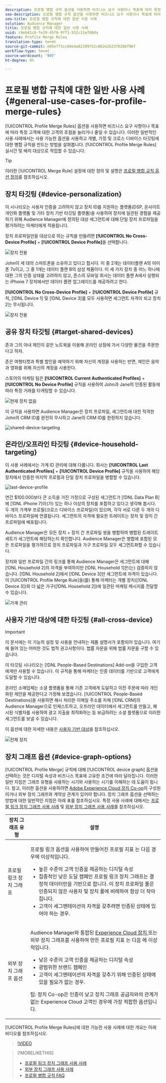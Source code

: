 ```yaml
---
description: 프로필 병합 규칙 옵션을 사용하면 비즈니스 요구 사항이나 목표에 따라 특정 대상에 대한 고객 초점을 늘리거나 줄일 수 있습니다. 이러한 일반적인 사용 사례에서는 사용 가능한 옵션을 사용하고 개별, 가정 및 크로스 디바이스 타깃팅에 대한 병합 규칙을 만드는 방법을 살펴봅니다.
seo-description: 프로필 병합 규칙 옵션을 사용하면 비즈니스 요구 사항이나 목표에 따라 특정 대상에 대한 고객 초점을 늘리거나 줄일 수 있습니다. 이러한 일반적인 사용 사례에서는 사용 가능한 옵션을 사용하고 개별, 가정 및 크로스 디바이스 타깃팅에 대한 병합 규칙을 만드는 방법을 살펴봅니다.
seo-title: 프로필 병합 규칙에 대한 일반 사용 사례
solution: Audience Manager
title: 프로필 병합 규칙에 대한 일반 사용 사례
uuid: c9eb41c8-fe19-45f8-9ff1-552c11ef08da
feature: Profile Merge Rules
translation-type: tm+mt
source-git-commit: e05eff3cc04e4a82399752c862e2b2370286f96f
workflow-type: tm+mt
source-wordcount: '997'
ht-degree: 4%

---
```



# 프로필 병합 규칙에 대한 일반 사용 사례 {#general-use-cases-for-profile-merge-rules}

[!UICONTROL Profile Merge Rules] 옵션을 사용하면 비즈니스 요구 사항이나 목표에 따라 특정 고객에 대한 고객의 초점을 늘리거나 줄일 수 있습니다. 이러한 일반적인 사용 사례에서는 사용 가능한 옵션을 사용하고 개별, 가정 및 크로스 디바이스 타깃팅에 대한 병합 규칙을 만드는 방법을 살펴봅니다. [!UICONTROL Profile Merge Rules] 실시간 및 배치 대상으로 작업할 수 있습니다.

>[!TIP]
>
>이러한 [!UICONTROL Merge Rule] 설정에 대한 정의 및 설명은 [프로필 병합 규칙 옵션 정의](merge-rule-definitions.md)를 참조하십시오.

## 장치 타깃팅 {#device-personalization}

이 시나리오는 사용자 인증을 고려하지 않고 장치 ID를 지원하는 플랫폼(DSP, 온사이트 개인화 플랫폼 및 기타 장치 기반 타깃팅 플랫폼)을 사용하여 장치에 일관된 경험을 제공하기 위해 Audience Manager에 정의된 대상 세그먼트에 대해 단일 장치 프로파일을 평가하려는 마케터에게 적용됩니다.

장치 프로파일만을 대상으로 하는 규칙을 만들려면 **[!UICONTROL No Cross-Device Profile]** + **[!UICONTROL Device Profile]**&#x200B;을 선택합니다.

![장치 전용](assets/device-only.png)

John이 세 대의 스마트폰을 소유하고 있다고 합시다. 이 중 2개는 데이터플랜 A의 아이폰 7s이고, 그 중 1개는 데이터 플랜 B의 삼성 제품이다. 이 세 가지 장치 중 어느 하나에 대한 그의 인증 상태를 고려하지 않고, 존스의 모바일 회사는 데이터 플랜 A에서 실행되는 iPhone 7 장치에서만 데이터 플랜 업그레이드를 제공하려고 한다.

**[!UICONTROL No Cross-Device Profile]** + **[!UICONTROL Device Profile]** 규칙, [!DNL Device 1] 및 [!DNL Device 3]를 모두 사용하면 세그먼트 자격이 되고 장치 2는 무시됩니다.

![장치 전용](assets/device-management.png)

## 공유 장치 타깃팅 {#target-shared-devices}

존과 그의 아내 제인이 같은 노트북을 이용해 온라인 상점에 가서 다양한 물건을 주문한다고 하자.

존은 여행티켓과 특별 할인을 예약하기 위해 자신의 계정을 사용하는 반면, 제인은 음악과 영화를 위해 자신의 계정을 사용한다.

스토어의 마케팅 팀은 **[!UICONTROL Current Authenticated Profiles]** + **[!UICONTROL No Device Profile]** 규칙을 사용하여 John과 Jane의 인증된 활동에 따라 특정 거래를 타게팅할 수 있습니다.

![현재 장치 없음](assets/current-no-device.png)

이 규칙을 사용하면 Audience Manager은 장치 프로파일, 세그먼트에 대한 적격한 John의 CRM ID를 완전히 무시하고 Jane의 CRM ID를 한정하지 않습니다.

![shared-device-targeting](assets/shared-device-targeting.png)

## 온라인/오프라인 타깃팅 {#device-household-targeting}

이 사용 사례에서는 가계 ID 관리에 대해 다룹니다. 회사는 **[!UICONTROL Last Authenticated Profiles]** + **[!UICONTROL Device Profile]** 규칙을 사용하여 해당 장치에서 인증한 마지막 프로필과 단일 장치 프로파일을 병합할 수 있습니다.

![last-device-profile](assets/last-device-profile.png)

연간 $100.000보다 큰 소득을 가진 가정으로 구성된 세그먼트가 [!DNL Data Plan B]에 [!DNL iPhone 7]이(가) 있는 하나 이상의 장치를 포함하고 있다고 생각해 봅시다. 두 개의 가계부 프로필(크로스 디바이스 프로파일)이 있으며, 각각 서로 다른 두 개의 디바이스 프로파일에 연결됩니다. 세그먼트의 자격에 필요한 트레이트는 장치 및 장치 간 프로파일에 배포됩니다.

Audience Manager은 모든 장치 + 장치 간 프로파일 쌍을 병합하여 병합된 트레이트 세트가 세그먼트에 해당하는지 확인합니다. Audience Manager은 병합에 포함된 모든 프로파일을 평가하므로 장치 프로파일과 가구 프로파일 모두 세그먼트화할 수 있습니다.

장치와 일반 프로파일 간의 링크를 통해 Audience Manager은 세그먼트에 대해 [!DNL Household 2]의 자격을 부여하지만 [!DNL Household 1]은(는) 검증하지 않습니다. [!DNL Household 2]에서 [!DNL Device 3]만 세그먼트에 자격이 있습니다. 이 [!UICONTROL Profile Merge Rule]을(를) 통해 마케터는 개별 장치([!DNL Device 3])와 더 넓은 가구([!DNL Household 2])에 일관된 마케팅 메시지를 전달할 수 있습니다.

![가계 관리](assets/household-management.png)

## 사용자 기반 대상에 대한 타깃팅 {#all-cross-device}

>[!IMPORTANT]
>
>이 문서에는 이 기능의 설정 및 사용을 안내하는 제품 설명서가 포함되어 있습니다. 여기에 들어 있는 어떠한 것도 법적 권고사항이다. 법률 자문을 위해 법률 자문을 구할 수 있습니다.

이 타깃팅 시나리오는 [!DNL People-Based Destinations] Add-on을 구입한 고객에게만 사용할 수 있습니다. 이 규칙을 통해 마케터는 인증 데이터를 기반으로 고객에게 도달할 수 있습니다.

온라인 소매업체는 소셜 플랫폼을 통해 기존 고객에게 도달하고 이전 주문에 따라 개인화된 제안을 제공한다고 가정해 보겠습니다. [!UICONTROL People-Based Destinations]을 사용하면 해시 처리한 이메일 주소를 자체 [!DNL CRM]의 Audience Manager으로 인제스트하고, 오프라인 데이터에서 세그먼트를 만들고, 해시된 식별자를 사용하여 광고 지출을 최적화하는 등 보급하려는 소셜 플랫폼으로 이러한 세그먼트를 보낼 수 있습니다.

이 옵션에 대한 자세한 내용은 [사용자 기반 대상](../destinations/people-based-destinations-overview.md)을 참조하십시오.

![전체 장치](assets/all-cross-device.png)

## 장치 그래프 옵션 {#device-graph-options}

[!UICONTROL Profile Merge] 규칙에 대해 [!UICONTROL device graph] 옵션을 선택하는 것은 디지털 속성과 비즈니스 목표에 고유한 조건에 따라 달라집니다. 이러한 일반 지침은 그래프 유형을 사용하는 시기와 사용하는 시기를 이해하는 데 도움이 됩니다. 참고, 이러한 옵션을 사용하려면 [Adobe Experience Cloud 장치 Co-op](https://docs.adobe.com/content/help/ko-KR/device-co-op/using/home.html)의 구성원이거나 외부 장치 그래프와 계약상 관계가 있어야 합니다. 장치 그래프 옵션을 선택하는 방법에 대한 일반적인 지침은 아래 표를 참조하십시오. 특정 사용 사례에 대해서는 [프로필 링크 장치 그래프 사용 사례](profile-link-use-case.md) 및 [외부 장치 그래프 사용 사례](external-graph-use-cases.md)를 참조하십시오.

<table id="table_66D9152D4FF040A186003272D456625D"> 
 <thead> 
  <tr> 
   <th colname="col1" class="entry"> 장치 그래프 유형 </th> 
   <th colname="col2" class="entry"> 설명 </th> 
  </tr>
 </thead>
 <tbody> 
  <tr> 
   <td colname="col1"> <p><span class="wintitle"> 프로필 링크 장치 그래프</span> </p> </td> 
   <td colname="col2"> <p><span class="wintitle"> 프로필 </span> 링크 옵션을 사용하여 만들어진 프로필  <span class="wintitle"> 지표</span> 는 다음 경우에 이상적입니다. </p> <p> 
     <ul id="ul_FF44FA894BB2448887C8EDA9C8407EF9"> 
      <li id="li_E22505210C664FE6A9AA7C61244B36DA">높은 수준의 고객 인증을 제공하는 디지털 속성 </li> 
      <li id="li_BE7112EE611E4DEB95B5C0A2852BFA97">집중적인 낮은 도달 캠페인 <span class="wintitle"> 프로필 링크</span> 장치 그래프는 결정적 데이터만을 기반으로 합니다. 이 장치 프로파일 풀은 인증되지 않은 사용자 및 장치 풀에 비례하여 항상 더 작아집니다. </li> 
      <li id="li_5FD9E936A72A4EFE80E694FA2E08E385">고객이 세그멘테이션의 자격을 갖추려면 인증된 상태에 있어야 하는 경우. </li> 
     </ul> </p> </td> 
  </tr> 
  <tr> 
   <td colname="col1"> <p>외부 장치 그래프 옵션 </p> </td> 
   <td colname="col2"> <p><span class="wintitle"> Audience </span> Manager와 통합된  <a href="https://docs.adobe.com/content/help/en/device-co-op/using/about/overview.html" format="https" scope="external"> Experience Cloud 장치 </a> 또는 외부 장치 그래프를 사용하여 만든 프로필 지표 <span class="keyword"> 는 다음</span> 에 이상적입니다. </p> <p> 
     <ul id="ul_D76D773988604A619FA4A3BF37F910F0"> 
      <li id="li_969A0755A9E34CBEB2F7331C137B9A26">낮은 수준의 고객 인증을 제공하는 디지털 속성 </li> 
      <li id="li_AC78C8B4AD5340FFAC44FE851096C6A6">광범위한 브랜드 캠페인 </li> 
      <li id="li_14AEC54CE34440889A3A36324EC6F497">고객이 세그멘테이션의 자격을 갖추기 위해 인증된 상태에 있을 필요가 없는 경우. </li> 
     </ul> </p> <p> <p>팁:<span class="keyword"> 장치 Co-op</span>은 인증이 낮고 장치 그래프 공급자와의 관계가 없는 <span class="keyword"> Experience Cloud</span> 고객인 경우에 가장 적합한 옵션입니다. </p> </p> </td> 
  </tr> 
 </tbody> 
</table>

[!UICONTROL Profile Merge Rules]에 대한 가능한 사용 사례에 대한 개요는 아래 비디오를 참조하십시오.

>[!VIDEO](https://video.tv.adobe.com/v/28975/)

>[!MORELIKETHIS]
>
>* [프로필 링크 장치 그래프 사용 사례](profile-link-use-case.md)
>* [외부 장치 그래프 사용 사례](external-graph-use-cases.md)
>* [프로필 병합 규칙 FAQ](../../faq/faq-profile-merge.md)


